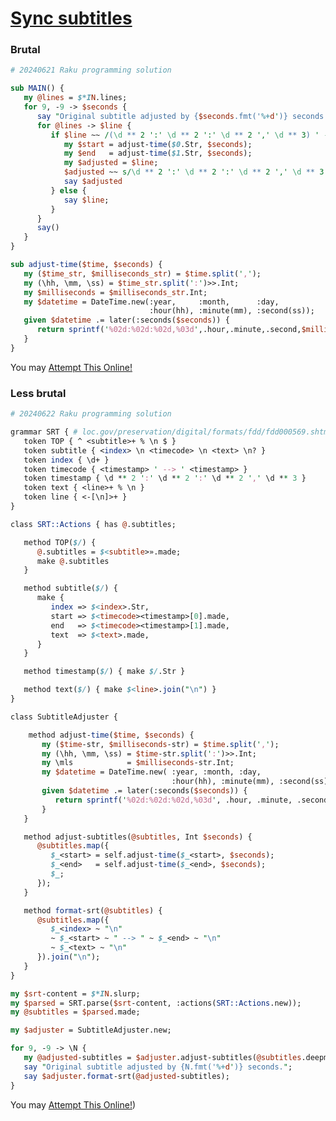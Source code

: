 [1]: https://rosettacode.org/wiki/Sync_subtitles

# [Sync subtitles][1]

### Brutal

```perl
# 20240621 Raku programming solution

sub MAIN() {
   my @lines = $*IN.lines;
   for 9, -9 -> $seconds {
      say "Original subtitle adjusted by {$seconds.fmt('%+d')} seconds.";
      for @lines -> $line {
         if $line ~~ /(\d ** 2 ':' \d ** 2 ':' \d ** 2 ',' \d ** 3) ' --> ' (\d ** 2 ':' \d ** 2 ':' \d ** 2 ',' \d ** 3)/ {
            my $start = adjust-time($0.Str, $seconds);
            my $end   = adjust-time($1.Str, $seconds);
            my $adjusted = $line;
            $adjusted ~~ s/\d ** 2 ':' \d ** 2 ':' \d ** 2 ',' \d ** 3 ' --> ' \d ** 2 ':' \d ** 2 ':' \d ** 2 ',' \d ** 3/$start ~ ' --> ' ~ $end/.Str;
            say $adjusted
         } else {
            say $line;
         }
      }
      say()
   }
}

sub adjust-time($time, $seconds) {
   my ($time_str, $milliseconds_str) = $time.split(',');
   my (\hh, \mm, \ss) = $time_str.split(':')>>.Int;
   my $milliseconds = $milliseconds_str.Int;
   my $datetime = DateTime.new(:year,     :month,      :day, 
                               :hour(hh), :minute(mm), :second(ss));
   given $datetime .= later(:seconds($seconds)) {
      return sprintf('%02d:%02d:%02d,%03d',.hour,.minute,.second,$milliseconds)
   }
}
```


You may [Attempt This Online!](https://ato.pxeger.com/run?1=lVTdbuNEFJYQV-cpDquu7JSJ49_EdtUuCKjIBQtaKnFTCbnxJDa1Z1aecUq0aiWeg5tewEvtI_AUnIlj1ykroc6FfXzm-87PN8fz519Ndts-Pv7d6vU0_vj5H6q9wR--Xr61J_gBELHe4VdVKbjCczw5Xb519h9nZmstG0wYThOcXuCJ4ispctWxaKlsh69-bMpNKbIKKawudcUxy39rleY53uzwQ09y1rW2rddf5tbkHnvfq7NDJJPnUINJZKwhC61yffA9PODMvs7x9BR9tFILP2mz3g4maOGUIlr4ItZsnLxT6ETprNGkUNfdVJc1t09c52fdsEGZydl_aFzkZD2jef9LGzQ87zo_RjxtkyBq9oLWBj1ewJkden8YyA_7vmami-PCzEQMxT3t3COvFH8m6h77rLd7OH4Txp7A3nEPYAb3SEfzHMk4jHO386vai1yXVVUeIMY1MZqafUe9r0oaSmZ1B2CI10XB8Lqu6aHUgDS0Hp1ak4sLZyl0zzlKYBjPEx6B80xzE5KA35J5ZeoQ_M5Odzyjas1Kayl00dmY5tmO4ZFwn1hpIdvGLooJI3YpWs3tujYfXRk29dL1uCm3XIyqcM6xIruxD0hlD2pOhvNquG4bgep9Uwq9pr_Y9fN0eLDXbpBbzDElMKfLzpwuCjsSoz_J7iY6XEiPHz_7xwPXTV0vDTwWRe5-yA6OOQvCBVxSaLwxkaRAI5TCbCMZ6ILjumyUxjprzP1QlWtuLpNaOYDgwxAliqJR2NBnrpfA5Z66ykiHLpIqHMchk3qt5F21A0kfzSgq8q2stjx3AAIYYnlhOA4esGSRwBUxOZFoQE31mVhxpWWjKANACGPsmByxOImBQPuy1o2su7oAop4zZ37gjzkLNndj-G7Lm50UlG8liZrRxaO46awkMWAOA3gRBCN25LJg7sE3dMjZistW4dWuyYSQKmub1lAXMCAXwXxM9VkYx3DJG7kqifkFQNxjY-YGY8nJEc8TeMdzBpD0qIT57lMxfuq6zCXtfpJiQ8E8Fw5un0WhO8aRbkkCSyUsve8QM9zw1a18QyyvZ4Us9OZj1oIcCXwv77r7aJUJXBJPE9uLUNNwXU3f8d-xFGhOzwTzYeBGR6V6HnPDGH4pddEdcL41Z5yj5qtCyEpu6L9doipIzFssNebyTjjdzP8L)



### Less brutal

```perl
# 20240622 Raku programming solution

grammar SRT { # loc.gov/preservation/digital/formats/fdd/fdd000569.shtml
   token TOP { ^ <subtitle>+ % \n $ }
   token subtitle { <index> \n <timecode> \n <text> \n? }
   token index { \d+ }
   token timecode { <timestamp> ' --> ' <timestamp> }
   token timestamp { \d ** 2 ':' \d ** 2 ':' \d ** 2 ',' \d ** 3 }
   token text { <line>+ % \n }
   token line { <-[\n]>+ }
}

class SRT::Actions { has @.subtitles;

   method TOP($/) {
      @.subtitles = $<subtitle>».made;
      make @.subtitles
   }

   method subtitle($/) {
      make {
         index => $<index>.Str,
         start => $<timecode><timestamp>[0].made,
         end   => $<timecode><timestamp>[1].made,
         text  => $<text>.made,
      }
   }

   method timestamp($/) { make $/.Str }

   method text($/) { make $<line>.join("\n") }
}

class SubtitleAdjuster {

    method adjust-time($time, $seconds) {
       my ($time-str, $milliseconds-str) = $time.split(',');
       my (\hh, \mm, \ss) = $time-str.split(':')>>.Int;
       my \mls            = $milliseconds-str.Int;
       my $datetime = DateTime.new( :year, :month, :day,
                                    :hour(hh), :minute(mm), :second(ss));
       given $datetime .= later(:seconds($seconds)) {
          return sprintf('%02d:%02d:%02d,%03d', .hour, .minute, .second, mls)
       }
   }

   method adjust-subtitles(@subtitles, Int $seconds) {
      @subtitles.map({
         $_<start> = self.adjust-time($_<start>, $seconds);
         $_<end>   = self.adjust-time($_<end>, $seconds);
         $_;
      });
   }

   method format-srt(@subtitles) {
      @subtitles.map({
         $_<index> ~ "\n"
         ~ $_<start> ~ " --> " ~ $_<end> ~ "\n"
         ~ $_<text> ~ "\n"
      }).join("\n");
   }
}

my $srt-content = $*IN.slurp;
my $parsed = SRT.parse($srt-content, :actions(SRT::Actions.new));
my @subtitles = $parsed.made;

my $adjuster = SubtitleAdjuster.new;

for 9, -9 -> \N {
   my @adjusted-subtitles = $adjuster.adjust-subtitles(@subtitles.deepmap(*.clone), N);
   say "Original subtitle adjusted by {N.fmt('%+d')} seconds.";
   say $adjuster.format-srt(@adjusted-subtitles);
}
```


You may [Attempt This Online!](https://ato.pxeger.com/run?1=jVbdbts2FAZ2NfApzjIHllNakfwvJ3FTbCuWXaRFG2AXdTewFm2rkUiDpJ0ahfsiu-nF9hS722P0EfYUO9Sf6SYtJsAydc75Pp4_HumPPxW7XX_8-NfazNujT9_-slAsy5iCly9u4D18D6mc-Qu5OV0prrnaMJNIcRoni8Sw9HQuVcaMPp3Hsf0FQdAfRL5emiwlAGDkLRdw8-w5Mv0G53r9xiQm5ZNHcAxTAQ3Y7a0qJZqeJyLm7ybW5NwkGZ_JmJdP_J2xq8cuMrdG2DR-5IorpCW0a21YtppAE9pte3dln6FyaU4IJyfQgea4-fCaVuvuAQU6aTdNE1GH6qit2Krbr6bi9cS6vCNkljKtbc7H4yczm2KNJkum4dKvEqPPiCXJuFnK2CbVa5y24L2V4eXYwQU09rn-528_YzE_K-0ydstdYyveucSV5oA9R1UPeBUpv5jgRkWt_JdG0b0eM6hMoa8L6CT8VfA6d8pBcBHj_cuI8B4iT3OJsG1xoN_di6vmKgIrQmqcWsc_M0SyA5uikP5bmQjvaCqOWgclK9P1JH671oYrzFLuQknGcnHbbu417J1CQ2N0Itb77EK2hULb1phGaGRJmialmRW1bEmt3terNDEeNl7rzAVPl0sK0yzDm9a1tYVWiHGzNZn4V8K4uGmWanCui_tbfw5pxMxwS47GP-Lyxnol-J0H4y1n6Pw4k8KgN-OYbZ1qfeUaL-Vaectly4ITsTbcyzL7ULjhYUT7aBfJBs_Q3gv_AlJcK6-01l6d35bbsaC4WSscMyuVCDP3msdBJx7XN3ocdOMmBd_6gn-FH7goyChgploV2_3mKstcnyrvsl5SwAw-UPS9BTbuynNcbfx-np-fCaZY83TuHzRRpXQa6ewAiydpktfyIaxVfglZPewK8UGAxaBva2Wc0P5nMOU0_wD28Ow1H5xAUZeP5aNCmofwoH3xAjhQ7VrO0Sw9R99tr6K7bQzUcKwA9vbJ1bWv07VaneXaFVOax6jAsevnD56LwAZkxSj23Llsm932IzJcHozcgq4ctvkGrJoJF_fGhGVBK0wrRBTaEWDw0-sin5a5hMbtgy0qQv8r_ebHnK9sEU78WSoFx4N0XaRFsy0cPVP46hYs3b9vq63gzRbeX_vzDKfF8aO42dpB2Sb-UY3fu-B2xH1vccdd8UlRfll8_PTNvyEJgnEQjrsh7feDvOClYEC7vSF5imcP3tgBJAXYaaKBLSQlZslhnihtcCAr-_ZMkznPW1L7BEiH1Cz9ft-h7XVoEEbkaQ6dMZwWBZNe-r6PS5wGqbxLt0Tig3JYgW9kusFiEtIlNVfY67nkXRoNI3KDSI4gnBXWeyZm-JaRSuMOhPSIa-uC-3QUjQga5W7NlcwKvwjpV5gB7XQ7LmZIB8GI_LThaot1pTCTCGX43tTcRpZgMsiA1MbDbtdB9wPaHYTkBxyDbMblWsPNVjEhpGZrtbbQIakth92BC-3Q3mhEnnIlZwkivyNkVNmOaNB1U46C0SAiL3hMCYkqq4h2gr0znXEQ0ABz91yKBZKFASnFHdrvBa4d5i2KyJUWTZNHCAwWfHYrHyMqrFA92gsHLmqIgoj8LO-Ap5pj5QVcIc4gOuzjVxh-krZf4PdLIsBWz5J1SI3tH7gahjTojciviVkWBY43tsb2M2G2FDKViy1OeNBLTOYtJAZieSf8ouf_Aw))
